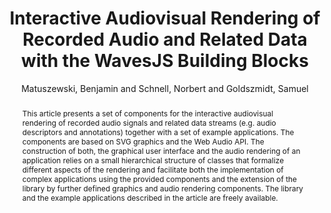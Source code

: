 --- 
title: "Interactive Audiovisual Rendering of Recorded Audio and Related Data with the WavesJS Building Blocks" 
abstract: "This article presents a set of components for the interactive audiovisual rendering of recorded audio signals and related data streams (e.g. audio descriptors and annotations) together with a set of example applications. The components are based on SVG graphics and the Web Audio API. The construction of both, the graphical user interface and the audio rendering of an application relies on a small hierarchical structure of classes that formalize different aspects of the rendering and facilitate both the implementation of complex applications using the provided components and the extension of the library by further defined graphics and audio rendering components. The library and the example applications described in the article are freely available." 
address: "Atlanta, Georgia" 
author: "Matuszewski, Benjamin and Schnell, Norbert and Goldszmidt, Samuel"
webAuthor: "Christian Baumann, Johanna Friederike, Jan-Torsten Milde" 
booktitle: "Proceedings of the International Web Audio Conference" 
editor: "Freeman, Jason and Lerch, Alexander and Paradis, Matthew" 
month: "Proceedings of the International Web Audio Conference"
pages: "1-6" 
publisher: "Georgia Tech" 
series: "WAC '18"
track: "Paper"  
year: "2016" 
id: "2016_83" 
tags: year2016
media: https://smartech.gatech.edu/bitstream/handle/1853/54599/interactive_videostream.html?sequence=8&isAllowed=y 
pdflink: /_data/papers/pdf/2016/2016_83.pdf
ISSN: 2663-5844
---